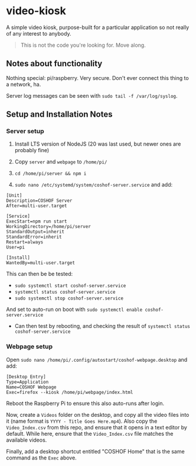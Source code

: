 # video-kiosk

A simple video kiosk, purpose-built for a particular application so not really of any interest to anybody.

> This is not the code you're looking for. Move along.

## Notes about functionality

Nothing special: pi/raspberry. Very secure. Don't ever connect this thing to a network, ha.

Server log messages can be seen with `sudo tail -f /var/log/syslog`.

## Setup and Installation Notes

### Server setup

1. Install LTS version of NodeJS (20 was last used, but newer ones are probably fine)

1. Copy `server` and `webpage` to `/home/pi/`

1. `cd /home/pi/server && npm i`

1. `sudo nano /etc/systemd/system/coshof-server.service` and add:
```
[Unit]
Description=COSHOF Server
After=multi-user.target

[Service]
ExecStart=npm run start
WorkingDirectory=/home/pi/server
StandardOutput=inherit
StandardError=inherit
Restart=always
User=pi

[Install]
WantedBy=multi-user.target
```

This can then be be tested:
- `sudo systemctl start coshof-server.service`
- `systemctl status coshof-server.service`
- `sudo systemctl stop coshof-server.service`

And set to auto-run on boot with `sudo systemctl enable coshof-server.service`
- Can then test by rebooting, and checking the result of `systemctl status coshof-server.service`

### Webpage setup

Open `sudo nano /home/pi/.config/autostart/coshof-webpage.desktop` and add:
```
[Desktop Entry]
Type=Application
Name=COSHOF Webpage
Exec=firefox --kiosk /home/pi/webpage/index.html
```

Reboot the Raspberry Pi to ensure this also auto-runs after login.

Now, create a `Videos` folder on the desktop, and copy all the video files into it (name format is `YYYY - Title Goes Here.mp4`). Also copy the `Video_Index.csv` from this repo, and ensure that it opens in a text editor by default. While here, ensure that the `Video_Index.csv` file matches the available videos.

Finally, add a desktop shortcut entitled "COSHOF Home" that is the same command as the `Exec` above.